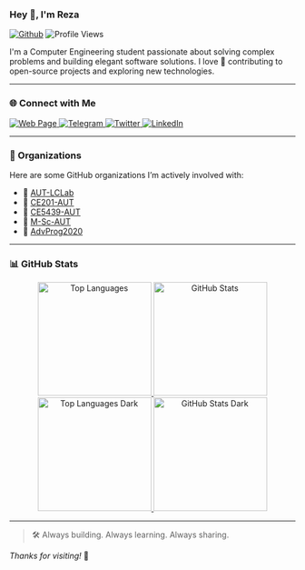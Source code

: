 ### Hey 👋, I'm Reza

[![Github](https://img.shields.io/github/followers/rezaAdinepour?label=Follow&style=social)](https://github.com/rezaAdinepour)
![Profile Views](https://komarev.com/ghpvc/?username=rezaAdinepour&color=blueviolet&style=flat)

I'm a Computer Engineering student passionate about solving complex problems and building elegant software solutions. I love 💙 contributing to open-source projects and exploring new technologies.

---

### 🌐 Connect with Me

<a href="https://rezaadinepour.github.io">
  <img src="https://img.shields.io/badge/Web_Page-121212?style=for-the-badge&logo=github&logoColor=white" alt="Web Page" />
</a>
<a href="https://t.me/era144">
  <img src="https://img.shields.io/badge/Telegram-0088CC?style=for-the-badge&logo=telegram&logoColor=white" alt="Telegram" />
</a>
<a href="https://twitter.com/adinep0ur">
  <img src="https://img.shields.io/badge/Twitter-1DA1F2?style=for-the-badge&logo=twitter&logoColor=white" alt="Twitter" />
</a>
<a href="https://www.linkedin.com/in/adinepour">
  <img src="https://img.shields.io/badge/LinkedIn-0A66C2?style=for-the-badge&logo=linkedin&logoColor=white" alt="LinkedIn" />
</a>

---

### 🏢 Organizations

Here are some GitHub organizations I’m actively involved with:

- 🔗 [AUT-LCLab](https://github.com/AUT-LCLab)
- 🔗 [CE201-AUT](https://github.com/CE201-AUT)
- 🔗 [CE5439-AUT](https://github.com/CE5439-AUT)
- 🔗 [M-Sc-AUT](https://github.com/M-Sc-AUT)
- 🔗 [AdvProg2020](https://github.com/AdvProg2020)

---

### 📊 GitHub Stats

<div align="center">

<!-- Light Mode -->
<a href="#gh-light-mode-only">
  <img height="200" src="https://github-readme-stats.vercel.app/api/top-langs/?username=rezaadinepour&layout=compact&langs_count=10&hide_border=true" alt="Top Languages"/>
  <img height="200" src="https://github-readme-stats.vercel.app/api?username=rezaadinepour&show_icons=true&hide_border=true&count_private=true" alt="GitHub Stats"/>
</a>

<!-- Dark Mode -->
<a href="#gh-dark-mode-only">
  <img height="200" src="https://github-readme-stats.vercel.app/api/top-langs/?username=rezaadinepour&layout=compact&langs_count=10&hide_border=true&theme=dark&bg_color=000000" alt="Top Languages Dark"/>
  <img height="200" src="https://github-readme-stats.vercel.app/api?username=rezaadinepour&show_icons=true&hide_border=true&count_private=true&theme=dark&bg_color=000000" alt="GitHub Stats Dark"/>
</a>

</div>

---

> 🛠️ Always building. Always learning. Always sharing.

_Thanks for visiting!_ 🌟
